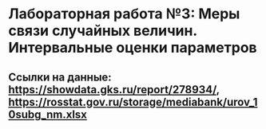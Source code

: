 # Лабораторная работа №3: Меры связи случайных величин. Интервальные оценки параметров
## Ссылки на данные: https://showdata.gks.ru/report/278934/, https://rosstat.gov.ru/storage/mediabank/urov_10subg_nm.xlsx
